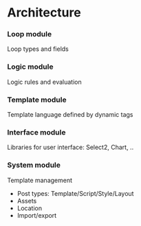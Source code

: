 # Architecture

### Loop module

Loop types and fields


### Logic module

Logic rules and evaluation


### Template module

Template language defined by dynamic tags


### Interface module

Libraries for user interface: Select2, Chart, ..


### System module

Template management

- Post types: Template/Script/Style/Layout
- Assets
- Location
- Import/export
